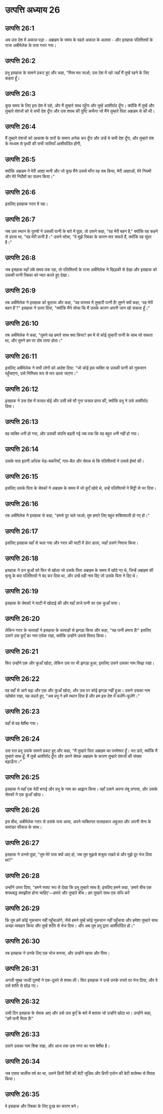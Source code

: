 # उत्पत्ति अध्याय 26

## उत्पत्ति 26:1
अब उस देश में अकाल पड़ा - अब्राहम के समय के पहले अकाल के अलावा - और इसहाक पलिश्तियों के राजा अबीमेलेक के पास गरार गया।

## उत्पत्ति 26:2
प्रभु इसहाक के सामने प्रकट हुए और कहा, "मिस्र मत जाओ; उस देश में रहो जहाँ मैं तुम्हें रहने के लिए कहता हूँ।

## उत्पत्ति 26:3
कुछ समय के लिए इस देश में रहो, और मैं तुम्हारे साथ रहूँगा और तुम्हें आशीर्वाद दूँगा। क्योंकि मैं तुम्हें और तुम्हारे वंशजों को ये सभी देश दूँगा और उस शपथ की पुष्टि करूँगा जो मैंने तुम्हारे पिता अब्राहम से की थी।

## उत्पत्ति 26:4
मैं तुम्हारे वंशजों को आकाश के तारों के समान अनेक कर दूँगा और उन्हें ये सभी देश दूँगा, और तुम्हारे वंश के माध्यम से पृथ्वी की सभी जातियाँ आशीर्वादित होंगी,

## उत्पत्ति 26:5
क्योंकि अब्राहम ने मेरी आज्ञा मानी और जो कुछ मैंने उससे माँगा वह सब किया, मेरी आज्ञाओं, मेरे नियमों और मेरे निर्देशों का पालन किया।"

## उत्पत्ति 26:6
इसलिए इसहाक गरार में रहा।

## उत्पत्ति 26:7
जब उस स्थान के पुरुषों ने उसकी पत्नी के बारे में पूछा, तो उसने कहा, "वह मेरी बहन है," क्योंकि वह कहने से डरता था, "वह मेरी पत्नी है।" उसने सोचा, "वे मुझे रिबका के कारण मार सकते हैं, क्योंकि वह सुंदर है।"

## उत्पत्ति 26:8
जब इसहाक वहाँ लंबे समय तक रहा, तो पलिश्तियों के राजा अबीमेलेक ने खिड़की से देखा और इसहाक को उसकी पत्नी रिबका को प्यार करते हुए देखा।

## उत्पत्ति 26:9
तब अबीमेलेक ने इसहाक को बुलाया और कहा, "वह वास्तव में तुम्हारी पत्नी है! तुमने क्यों कहा, 'वह मेरी बहन है'?" इसहाक ने उत्तर दिया, "क्योंकि मैंने सोचा कि मैं उसके कारण अपनी जान खो सकता हूँ।"

## उत्पत्ति 26:10
तब अबीमेलेक ने कहा, "तुमने यह हमारे साथ क्या किया? हम में से कोई तुम्हारी पत्नी के साथ सो सकता था, और तुमने हम पर दोष लाया होता।"

## उत्पत्ति 26:11
इसलिए अबीमेलेक ने सभी लोगों को आदेश दिया: "जो कोई इस व्यक्ति या उसकी पत्नी को नुकसान पहुँचाएगा, उसे निश्चित रूप से मार डाला जाएगा।"

## उत्पत्ति 26:12
इसहाक ने उस देश में फसल बोई और उसी वर्ष सौ गुना फसल प्राप्त की, क्योंकि प्रभु ने उसे आशीर्वाद दिया।

## उत्पत्ति 26:13
वह व्यक्ति धनी हो गया, और उसकी संपत्ति बढ़ती गई जब तक कि वह बहुत धनी नहीं हो गया।

## उत्पत्ति 26:14
उसके पास इतनी अधिक भेड़-बकरियाँ, गाय-बैल और सेवक थे कि पलिश्तियों ने उससे ईर्ष्या की।

## उत्पत्ति 26:15
इसलिए उसके पिता के सेवकों ने अब्राहम के समय में जो कुएँ खोदे थे, उन्हें पलिश्तियों ने मिट्टी से भर दिया।

## उत्पत्ति 26:16
तब अबीमेलेक ने इसहाक से कहा, "हमसे दूर चले जाओ; तुम हमारे लिए बहुत शक्तिशाली हो गए हो।"

## उत्पत्ति 26:17
इसलिए इसहाक वहाँ से चला गया और गरार की घाटी में डेरा डाला, जहाँ उसने निवास किया।

## उत्पत्ति 26:18
इसहाक ने उन कुओं को फिर से खोला जो उसके पिता अब्राहम के समय में खोदे गए थे, जिन्हें अब्राहम की मृत्यु के बाद पलिश्तियों ने बंद कर दिया था, और उन्हें वही नाम दिए जो उसके पिता ने दिए थे।

## उत्पत्ति 26:19
इसहाक के सेवकों ने घाटी में खोदाई की और वहाँ ताजे पानी का एक कुआँ पाया।

## उत्पत्ति 26:20
लेकिन गरार के चरवाहों ने इसहाक के चरवाहों से झगड़ा किया और कहा, "यह पानी हमारा है!" इसलिए उसने उस कुएँ का नाम एसेक रखा, क्योंकि उन्होंने उससे विवाद किया।

## उत्पत्ति 26:21
फिर उन्होंने एक और कुआँ खोदा, लेकिन उस पर भी झगड़ा हुआ; इसलिए उसने उसका नाम सिथ्ना रखा।

## उत्पत्ति 26:22
वह वहाँ से आगे बढ़ा और एक और कुआँ खोदा, और उस पर कोई झगड़ा नहीं हुआ। उसने उसका नाम रहोबोत रखा, यह कहते हुए, "अब प्रभु ने हमें स्थान दिया है और हम इस देश में फलेंगे-फूलेंगे।"

## उत्पत्ति 26:23
वहाँ से वह बेर्शेबा गया।

## उत्पत्ति 26:24
उस रात प्रभु उसके सामने प्रकट हुए और कहा, "मैं तुम्हारे पिता अब्राहम का परमेश्वर हूँ। मत डरो, क्योंकि मैं तुम्हारे साथ हूँ; मैं तुम्हें आशीर्वाद दूँगा और अपने सेवक अब्राहम के कारण तुम्हारे वंशजों की संख्या बढ़ाऊँगा।"

## उत्पत्ति 26:25
इसहाक ने वहाँ एक वेदी बनाई और प्रभु के नाम का आह्वान किया। वहाँ उसने अपना तंबू लगाया, और उसके सेवकों ने एक कुआँ खोदा।

## उत्पत्ति 26:26
इस बीच, अबीमेलेक गरार से उसके पास आया, अपने व्यक्तिगत सलाहकार अहुज़त और अपनी सेना के कमांडर फीकल के साथ।

## उत्पत्ति 26:27
इसहाक ने उनसे पूछा, "तुम मेरे पास क्यों आए हो, जब तुम मुझसे शत्रुता रखते थे और मुझे दूर भेज दिया था?"

## उत्पत्ति 26:28
उन्होंने उत्तर दिया, "हमने स्पष्ट रूप से देखा कि प्रभु तुम्हारे साथ है; इसलिए हमने कहा, 'हमारे बीच एक शपथबद्ध समझौता होना चाहिए'—हमारे और तुम्हारे बीच। हम तुम्हारे साथ एक संधि करें

## उत्पत्ति 26:29
कि तुम हमें कोई नुकसान नहीं पहुँचाओगे, जैसे हमने तुम्हें कोई नुकसान नहीं पहुँचाया और हमेशा तुम्हारे साथ अच्छा व्यवहार किया और तुम्हें शांति से भेज दिया। और अब तुम प्रभु द्वारा आशीर्वादित हो।"

## उत्पत्ति 26:30
तब इसहाक ने उनके लिए एक भोज बनाया, और उन्होंने खाया और पिया।

## उत्पत्ति 26:31
अगली सुबह जल्दी पुरुषों ने एक-दूसरे से शपथ ली। फिर इसहाक ने उन्हें उनके रास्ते पर भेज दिया, और वे उसे शांति से छोड़ गए।

## उत्पत्ति 26:32
उसी दिन इसहाक के सेवक आए और उसे उस कुएँ के बारे में बताया जो उन्होंने खोदा था। उन्होंने कहा, "हमें पानी मिला है!"

## उत्पत्ति 26:33
उसने उसका नाम शिबा रखा, और आज तक उस नगर का नाम बेर्शेबा है।

## उत्पत्ति 26:34
जब एसाव चालीस वर्ष का था, उसने हित्ती बिरी की बेटी जुडिथ और हित्ती एलोन की बेटी बासेमथ से विवाह किया।

## उत्पत्ति 26:35
वे इसहाक और रिबका के लिए दुःख का कारण बने।
